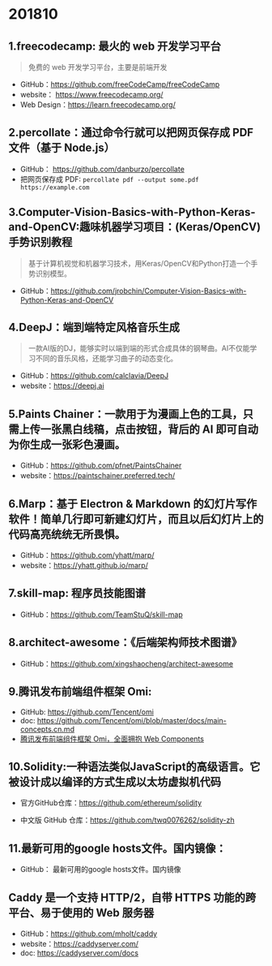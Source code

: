 # 201810

## 1.freecodecamp: 最火的 web 开发学习平台
>免费的 web 开发学习平台，主要是前端开发

- GitHub：https://github.com/freeCodeCamp/freeCodeCamp
- website： https://www.freecodecamp.org/
- Web Design：https://learn.freecodecamp.org/


## 2.percollate：通过命令行就可以把网页保存成 PDF 文件（基于 Node.js）
- GitHub： https://github.com/danburzo/percollate
- 把网页保存成 PDF: `percollate pdf --output some.pdf https://example.com`



## 3.Computer-Vision-Basics-with-Python-Keras-and-OpenCV:趣味机器学习项目：(Keras/OpenCV)手势识别教程
>基于计算机视觉和机器学习技术，用Keras/OpenCV和Python打造一个手势识别模型。 

- GitHub：https://github.com/jrobchin/Computer-Vision-Basics-with-Python-Keras-and-OpenCV



## 4.DeepJ：端到端特定风格音乐生成 

>一款AI版的DJ，能够实时以端到端的形式合成具体的钢琴曲。AI不仅能学习不同的音乐风格，还能学习曲子的动态变化。 

- GitHub：https://github.com/calclavia/DeepJ
- website：https://deepj.ai


## 5.Paints Chainer：一款用于为漫画上色的工具，只需上传一张黑白线稿，点击按钮，背后的 AI 即可自动为你生成一张彩色漫画。

- GitHub：https://github.com/pfnet/PaintsChainer
- website：https://paintschainer.preferred.tech/



## 6.Marp：基于 Electron & Markdown 的幻灯片写作软件！简单几行即可新建幻灯片，而且以后幻灯片上的代码高亮统统无所畏惧。

- GitHub：https://github.com/yhatt/marp/
- website：https://yhatt.github.io/marp/

## 7.skill-map: 程序员技能图谱
- GitHub：https://github.com/TeamStuQ/skill-map


## 8.architect-awesome：《后端架构师技术图谱》
- GitHub：https://github.com/xingshaocheng/architect-awesome


## 9.腾讯发布前端组件框架 Omi:
- GitHub: https://github.com/Tencent/omi
- doc: https://github.com/Tencent/omi/blob/master/docs/main-concepts.cn.md
- [腾讯发布前端组件框架 Omi，全面拥抱 Web Components](https://juejin.im/post/5bc823d46fb9a05d1d2e3fc9)



## 10.Solidity:一种语法类似JavaScript的高级语言。它被设计成以编译的方式生成以太坊虚拟机代码
- 官方GitHub仓库：https://github.com/ethereum/solidity

- 中文版 GitHub 仓库：https://github.com/twq0076262/solidity-zh


## 11.最新可用的google hosts文件。国内镜像：
- GitHub： 最新可用的google hosts文件。国内镜像

## Caddy 是一个支持 HTTP/2，自带 HTTPS 功能的跨平台、易于使用的 Web 服务器
- GitHub：https://github.com/mholt/caddy
- website：https://caddyserver.com/
- doc: https://caddyserver.com/docs
